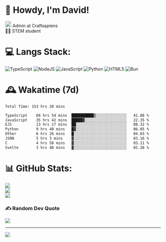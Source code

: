 # 👋 Howdy, I'm David!
<img src="https://cdn.discordapp.com/role-icons/959259258829021255/243d02ee3fbd0821de14bf13a0cde87b.webp?size=2048" height=20> Admin at Craftsapiens<br>👨‍🔬 STEM student

# 💻 Langs Stack:
![TypeScript](https://img.shields.io/badge/typescript-%23007ACC.svg?style=for-the-badge&logo=typescript&logoColor=white) ![NodeJS](https://img.shields.io/badge/node.js-6DA55F?style=for-the-badge&logo=node.js&logoColor=white) ![JavaScript](https://img.shields.io/badge/javascript-%23323330.svg?style=for-the-badge&logo=javascript&logoColor=%23F7DF1E) ![Python](https://img.shields.io/badge/python-3670A0?style=for-the-badge&logo=python&logoColor=ffdd54)  ![HTML5](https://img.shields.io/badge/html5-%23E34F26.svg?style=for-the-badge&logo=html5&logoColor=white) ![Bun](https://img.shields.io/badge/Bun-%23000000.svg?style=for-the-badge&logo=bun&logoColor=white) 

# 🕰️ Wakatime (7d)
<!--START_SECTION:waka-->

```txt
Total Time: 153 hrs 20 mins

TypeScript    66 hrs 54 mins  ██████████▒░░░░░░░░░░░░░░   41.88 %
JavaScript    35 hrs 42 mins  █████▓░░░░░░░░░░░░░░░░░░░   22.35 %
EJS           13 hrs 17 mins  ██░░░░░░░░░░░░░░░░░░░░░░░   08.32 %
Python        9 hrs 40 mins   █▓░░░░░░░░░░░░░░░░░░░░░░░   06.05 %
Other         6 hrs 26 mins   █░░░░░░░░░░░░░░░░░░░░░░░░   04.03 %
JSON          5 hrs 3 mins    ▓░░░░░░░░░░░░░░░░░░░░░░░░   03.16 %
C             4 hrs 58 mins   ▓░░░░░░░░░░░░░░░░░░░░░░░░   03.11 %
Svelte        3 hrs 48 mins   ▓░░░░░░░░░░░░░░░░░░░░░░░░   02.38 %
```

<!--END_SECTION:waka-->

# 📊 GitHub Stats:
![](https://github-readme-stats.vercel.app/api?username=davidcanas&theme=dark&hide_border=false&include_all_commits=true&count_private=true)<br/>
![](https://github-readme-streak-stats.herokuapp.com/?user=davidcanas&theme=dark&hide_border=false)<br/>
![](https://github-readme-stats.vercel.app/api/top-langs/?username=davidcanas&theme=dark&hide_border=false&include_all_commits=true&count_private=true&layout=compact)

### ✍️ Random Dev Quote
![](https://quotes-github-readme.vercel.app/api?type=horizontal&theme=radical)

---
[![](https://visitcount.itsvg.in/api?id=davidcanas&icon=0&color=0)](https://visitcount.itsvg.in)

